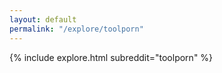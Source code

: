 ```yaml
---
layout: default
permalink: "/explore/toolporn"
---
```


{% include explore.html subreddit="toolporn" %}
